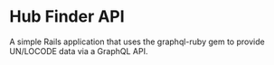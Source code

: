 # Hub Finder API

A simple Rails application that uses the graphql-ruby gem to provide UN/LOCODE data via a GraphQL API.

